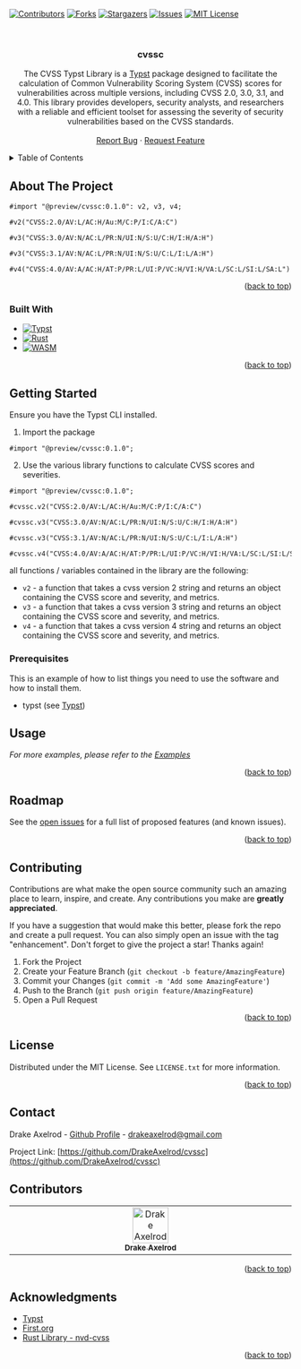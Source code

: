 <!-- Improved compatibility of back to top link: See: https://github.com/othneildrew/Best-README-Template/pull/73 -->

<a name="readme-top"></a>

<!--
*** Thanks for checking out the Best-README-Template. If you have a suggestion
*** that would make this better, please fork the repo and create a pull request
*** or simply open an issue with the tag "enhancement".
*** Don't forget to give the project a star!
*** Thanks again! Now go create something AMAZING! :D
-->

<!-- PROJECT SHIELDS -->
<!--
*** I'm using markdown "reference style" links for readability.
*** Reference links are enclosed in brackets [ ] instead of parentheses ( ).
*** See the bottom of this document for the declaration of the reference variables
*** for contributors-url, forks-url, etc. This is an optional, concise syntax you may use.
*** https://www.markdownguide.org/basic-syntax/#reference-style-links
-->

[![Contributors][contributors-shield]][contributors-url]
[![Forks][forks-shield]][forks-url]
[![Stargazers][stars-shield]][stars-url]
[![Issues][issues-shield]][issues-url]
[![MIT License][license-shield]][license-url]

<!-- [![LinkedIn][linkedin-shield]][linkedin-url] -->

<!-- PROJECT LOGO -->
<br />
<div align="center">
  <!-- <a href="https://github.com/DrakeAxelrod/cvssc">
    <img src="resources/svg/logo.svg" alt="Logo" width="160" height="160">
  </a> -->

<h3 align="center">cvssc</h3>

  <p align="center">
    The CVSS Typst Library is a <a href="https://github.com/typst/">Typst</a> package designed to facilitate the calculation of Common Vulnerability Scoring System (CVSS) scores for vulnerabilities across multiple versions, including CVSS 2.0, 3.0, 3.1, and 4.0. This library provides developers, security analysts, and researchers with a reliable and efficient toolset for assessing the severity of security vulnerabilities based on the CVSS standards.
    <br />
    <!-- <a href="https://github.com/DrakeAxelrod/cvssc"><strong>Explore the docs »</strong></a> -->
    <!-- <br /> -->
    <br />
    <!-- <a href="https://github.com/DrakeAxelrod/cvssc">View Tests</a>
    · -->
    <a href="https://github.com/DrakeAxelrod/cvssc/issues">Report Bug</a>
    ·
    <a href="https://github.com/DrakeAxelrod/cvssc/issues">Request Feature</a>
  </p>
</div>

<!-- TABLE OF CONTENTS -->
<details>
  <summary>Table of Contents</summary>
  <ol>
    <li>
      <a href="#about-the-project">About The Project</a>
      <ul>
        <li><a href="#built-with">Built With</a></li>
      </ul>
    </li>
    <li>
      <a href="#getting-started">Getting Started</a>
      <ul>
        <li><a href="#prerequisites">Prerequisites</a></li>
        <li><a href="#installation">Installation</a></li>
      </ul>
    </li>
    <li><a href="#usage">Usage</a></li>
    <li><a href="#roadmap">Roadmap</a></li>
    <li><a href="#contributing">Contributing</a></li>
    <li><a href="#license">License</a></li>
    <li><a href="#contact">Contact</a></li>
    <li><a href="#acknowledgments">Acknowledgments</a></li>
  </ol>
</details>

<!-- ABOUT THE PROJECT -->

## About The Project

<!-- [![Product Name Screen Shot][product-screenshot]](https://example.com) -->

```typ
#import "@preview/cvssc:0.1.0": v2, v3, v4;

#v2("CVSS:2.0/AV:L/AC:H/Au:M/C:P/I:C/A:C")

#v3("CVSS:3.0/AV:N/AC:L/PR:N/UI:N/S:U/C:H/I:H/A:H")

#v3("CVSS:3.1/AV:N/AC:L/PR:N/UI:N/S:U/C:L/I:L/A:H")

#v4("CVSS:4.0/AV:A/AC:H/AT:P/PR:L/UI:P/VC:H/VI:H/VA:L/SC:L/SI:L/SA:L")
```

<!-- Here's a blank template to get started: To avoid retyping too much info. Do a search and replace with your text editor for the following: `github_username`, `repo_name`, `twitter_handle`, `linkedin_username`, `email_client`, `email`, `project_title`, `project_description` -->

<p align="right">(<a href="#readme-top">back to top</a>)</p>

### Built With

- [![Typst][Typst]][Typst-url]
- [![Rust][Rust]][Rust-url]
- [![WASM][WASM]][WASM-url]
<!-- - [![React][React.js]][React-url]
- [![Vue][Vue.js]][Vue-url]
- [![Angular][Angular.io]][Angular-url]
- [![Svelte][Svelte.dev]][Svelte-url]
- [![Laravel][Laravel.com]][Laravel-url]
- [![Bootstrap][Bootstrap.com]][Bootstrap-url]
- [![JQuery][JQuery.com]][JQuery-url] -->

<p align="right">(<a href="#readme-top">back to top</a>)</p>

<!-- GETTING STARTED -->

## Getting Started

<!-- This is an example of how you may give instructions on setting up your project locally.
To get a local copy up and running follow these simple example steps. -->

Ensure you have the Typst CLI installed.

1. Import the package

```typ
#import "@preview/cvssc:0.1.0";
```

2. Use the various library functions to calculate CVSS scores and severities.

```typ
#import "@preview/cvssc:0.1.0";

#cvssc.v2("CVSS:2.0/AV:L/AC:H/Au:M/C:P/I:C/A:C")

#cvssc.v3("CVSS:3.0/AV:N/AC:L/PR:N/UI:N/S:U/C:H/I:H/A:H")

#cvssc.v3("CVSS:3.1/AV:N/AC:L/PR:N/UI:N/S:U/C:L/I:L/A:H")

#cvssc.v4("CVSS:4.0/AV:A/AC:H/AT:P/PR:L/UI:P/VC:H/VI:H/VA:L/SC:L/SI:L/SA:L")
```


all functions / variables contained in the library are the following:

- `v2` - a function that takes a cvss version 2 string and returns an object containing the CVSS score and severity, and metrics.
- `v3` - a function that takes a cvss version 3 string and returns an object containing the CVSS score and severity, and metrics.
- `v4` - a function that takes a cvss version 4 string and returns an object containing the CVSS score and severity, and metrics.

### Prerequisites

This is an example of how to list things you need to use the software and how to install them.

- typst (see [Typst](https://typst.app/))

<!-- ### Installation -->

<!-- 1. Get a free API Key at [https://example.com](https://example.com)
2. Clone the repo
   ```sh
   git clone https://github.com/DrakeAxelrod/cvssc.git
   ```
3. Install NPM packages
   ```sh
   npm install
   ```
4. Enter your API in `config.js`
   ```js
   const API_KEY = "ENTER YOUR API"
   ``` -->

<!-- <p align="right">(<a href="#readme-top">back to top</a>)</p> -->

<!-- USAGE EXAMPLES -->

## Usage

<!-- Use this space to show useful examples of how a project can be used. Additional screenshots, code examples and demos work well in this space. You may also link to more resources. -->

_For more examples, please refer to the [Examples](./src/examples.pdf)_

<p align="right">(<a href="#readme-top">back to top</a>)</p>

<!-- ROADMAP -->

## Roadmap

<!--
- [ ] Feature 1
- [ ] Feature 2
- [ ] Feature 3
  - [ ] Nested Feature
-->

See the [open issues](https://github.com/DrakeAxelrod/cvssc/issues) for a full list of proposed features (and known issues).

<p align="right">(<a href="#readme-top">back to top</a>)</p>

<!-- CONTRIBUTING -->

## Contributing

Contributions are what make the open source community such an amazing place to learn, inspire, and create. Any contributions you make are **greatly appreciated**.

If you have a suggestion that would make this better, please fork the repo and create a pull request. You can also simply open an issue with the tag "enhancement".
Don't forget to give the project a star! Thanks again!

1. Fork the Project
2. Create your Feature Branch (`git checkout -b feature/AmazingFeature`)
3. Commit your Changes (`git commit -m 'Add some AmazingFeature'`)
4. Push to the Branch (`git push origin feature/AmazingFeature`)
5. Open a Pull Request

<p align="right">(<a href="#readme-top">back to top</a>)</p>

<!-- LICENSE -->

## License

Distributed under the MIT License. See `LICENSE.txt` for more information.

<p align="right">(<a href="#readme-top">back to top</a>)</p>

<!-- CONTACT -->

## Contact

<!-- <img src="https://avatars.githubusercontent.com/u/51012876?v=4" height="60px" width="60px"></img> -->

Drake Axelrod - [Github Profile](<[https://github/](https://github.com/DrakeAxelrod/)>) - drakeaxelrod@gmail.com

Project Link: [https://github.com/DrakeAxelrod/cvssc](https://github.com/DrakeAxelrod/cvssc)

## Contributors

<table>
  <tbody>
    <tr>
      <td align="center" valign="top" width="14.28%"><a href="https://github.com/DrakeAxelrod"><img src="https://avatars.githubusercontent.com/u/51012876?v=4?s=64" width="64px;" alt="Drake Axelrod"/><br /><sub><b>Drake Axelrod</b></sub></a><br />
    </tr>
  </tbody>
</table>

<p align="right">(<a href="#readme-top">back to top</a>)</p>

<!-- ACKNOWLEDGMENTS -->

## Acknowledgments

- [Typst](https://typst.app/)
- [First.org](https://www.first.org)
- [Rust Library - nvd-cvss](https://docs.rs/nvd-cvss)

<p align="right">(<a href="#readme-top">back to top</a>)</p>

<!-- MARKDOWN LINKS & IMAGES -->
<!-- https://www.markdownguide.org/basic-syntax/#reference-style-links -->

[contributors-shield]: https://img.shields.io/github/contributors/DrakeAxelrod/cvssc.svg?style=for-the-badge
[contributors-url]: https://github.com/DrakeAxelrod/cvssc/graphs/contributors
[forks-shield]: https://img.shields.io/github/forks/DrakeAxelrod/cvssc.svg?style=for-the-badge
[forks-url]: https://github.com/DrakeAxelrod/cvssc/network/members
[stars-shield]: https://img.shields.io/github/stars/DrakeAxelrod/cvssc.svg?style=for-the-badge
[stars-url]: https://github.com/DrakeAxelrod/cvssc/stargazers
[issues-shield]: https://img.shields.io/github/issues/DrakeAxelrod/cvssc.svg?style=for-the-badge
[issues-url]: https://github.com/DrakeAxelrod/cvssc/issues
[license-shield]: https://img.shields.io/github/license/DrakeAxelrod/cvssc.svg?style=for-the-badge
[license-url]: https://github.com/DrakeAxelrod/cvssc/blob/master/LICENSE.txt
[linkedin-shield]: https://img.shields.io/badge/-LinkedIn-black.svg?style=for-the-badge&logo=linkedin&colorB=555
[linkedin-url]: https://linkedin.com/in/linkedin_username
[product-screenshot]: images/screenshot.png
[Next.js]: https://img.shields.io/badge/next.js-000000?style=for-the-badge&logo=nextdotjs&logoColor=white
[Next-url]: https://nextjs.org/
[React.js]: https://img.shields.io/badge/React-20232A?style=for-the-badge&logo=react&logoColor=61DAFB
[React-url]: https://reactjs.org/
[Vue.js]: https://img.shields.io/badge/Vue.js-35495E?style=for-the-badge&logo=vuedotjs&logoColor=4FC08D
[Vue-url]: https://vuejs.org/
[Angular.io]: https://img.shields.io/badge/Angular-DD0031?style=for-the-badge&logo=angular&logoColor=white
[Angular-url]: https://angular.io/
[Svelte.dev]: https://img.shields.io/badge/Svelte-4A4A55?style=for-the-badge&logo=svelte&logoColor=FF3E00
[Svelte-url]: https://svelte.dev/
[Laravel.com]: https://img.shields.io/badge/Laravel-FF2D20?style=for-the-badge&logo=laravel&logoColor=white
[Laravel-url]: https://laravel.com
[Bootstrap.com]: https://img.shields.io/badge/Bootstrap-563D7C?style=for-the-badge&logo=bootstrap&logoColor=white
[Bootstrap-url]: https://getbootstrap.com
[JQuery.com]: https://img.shields.io/badge/jQuery-0769AD?style=for-the-badge&logo=jquery&logoColor=white
[JQuery-url]: https://jquery.com
[Typst]: https://img.shields.io/badge/Typst-239dad?style=for-the-badge&logo=typst&logoColor=white
[Typst-url]: https://typst.app/
[Rust]: https://img.shields.io/badge/Rust-b7410e?style=for-the-badge&logo=rust&logoColor=white
[Rust-url]: https://www.rust-lang.org/
[WASM]: https://img.shields.io/badge/WebAssembly-654FF0?style=for-the-badge&logo=webassembly&logoColor=white
[WASM-url]: https://webassembly.org/
